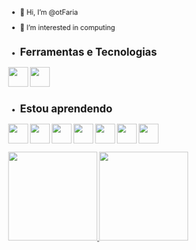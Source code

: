 - 👋 Hi, I’m @otFaria
- 👀 I’m interested in computing

- ## Ferramentas e Tecnologias

<img loading="lazy" src="https://cdn.jsdelivr.net/gh/devicons/devicon/icons/git/git-original.svg" width="40" height="40"/> <img src="https://cdn.jsdelivr.net/gh/devicons/devicon@latest/icons/github/github-original-wordmark.svg" width="40" height="40" /> 

- ## Estou aprendendo

<img src="https://cdn.jsdelivr.net/gh/devicons/devicon@latest/icons/java/java-plain-wordmark.svg" width="40" height="40" /> <img src="https://cdn.jsdelivr.net/gh/devicons/devicon@latest/icons/cplusplus/cplusplus-original.svg" width="40" height="40" /> <img src="https://cdn.jsdelivr.net/gh/devicons/devicon@latest/icons/arduino/arduino-original-wordmark.svg" width="40" height="40" /> <img src="https://cdn.jsdelivr.net/gh/devicons/devicon@latest/icons/azuresqldatabase/azuresqldatabase-original.svg" width="40" height="40"/> <img src="https://cdn.jsdelivr.net/gh/devicons/devicon@latest/icons/react/react-original.svg" width="40" height="40"/>
 <img src="https://cdn.jsdelivr.net/gh/devicons/devicon@latest/icons/javascript/javascript-original.svg" width="40" height="40"/> <img src="https://cdn.jsdelivr.net/gh/devicons/devicon@latest/icons/spring/spring-original.svg" width="40" height="40"/>

<div>
<a href="https://github.com/otFaria">
<img loading="lazy" height="180em" src="https://github-readme-stats.vercel.app/api/top-langs/?username=otFaria&layout=compact&langs_count=7&theme=dracula"/>
<img loading="lazy" height="180em" src="https://github-readme-stats.vercel.app/api?username=otFaria&show_icons=true&theme=dracula&include_all_commits=true&count_private=true"/>
</div>
